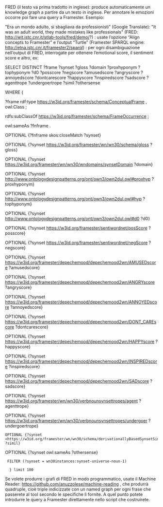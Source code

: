 FRED (il testo va prima tradotto in inglese): produce automaticamente un knowledge graph a partire da un testo in inglese. Per annotare le emozioni occorre poi fare una query a Framester.
Esempio:

"Era un mondo adulto, si sbagliava da professionisti"
(Google Translate): "It was an adult world, they made mistakes like professionals"
(FRED: http://wit.istc.cnr.it/stlab-tools/fred/demo/?) : usate l’opzione “Align concepts to Framester” e l’output “Turtle”
(Framester SPARQL engine: http://etna.istc.cnr.it/framester2/sparql) : per ogni disambiguazione nell’output di FRED, interrogate per ottenere l’emotional score, il sentiment score e altro, ex:



SELECT DISTINCT ?frame ?synset ?gloss ?domain ?proxhyponym ?tophyponym ?d0 ?posscore ?negscore ?amusedscore ?angryscore ?annoyedscore ?dontcarescore ?happyscore ?inspiredscore ?sadscore ?agenttrope ?undergoertrope ?simil ?othersense

WHERE {

?frame rdf:type <https://w3id.org/framester/schema/ConceptualFrame> , owl:Class ;

  rdfs:subClassOf <https://w3id.org/framester/schema/FrameOccurrence> ;

  owl:sameAs ?fnframe .

  OPTIONAL {?fnframe skos:closeMatch ?synset}

  OPTIONAL {?synset <https://w3id.org/framester/wn/wn30/schema/gloss> ?gloss}

  OPTIONAL {?synset <https://w3id.org/framester/wn/wn30/wndomains/synsetDomain> ?domain}

  OPTIONAL {?synset <http://www.ontologydesignpatterns.org/ont/own3/own2dul.owl#proxhyp> ?proxhyponym}

  OPTIONAL {?synset <http://www.ontologydesignpatterns.org/ont/own3/own2dul.owl#hyp> ?tophyponym}

  OPTIONAL {?synset <http://www.ontologydesignpatterns.org/ont/own3/own2dul.owl#d0> ?d0}

  OPTIONAL {?synset <https://w3id.org/framester/sentiwordnet/posScore> ?posscore}

  OPTIONAL {?synset <https://w3id.org/framester/sentiwordnet/negScore> ?negscore}

  OPTIONAL {?synset <https://w3id.org/framester/depechemood/depechemood2wn/AMUSEDscore> ?amusedscore}

  OPTIONAL {?synset <https://w3id.org/framester/depechemood/depechemood2wn/ANGRYscore> ?angryscore}

  OPTIONAL {?synset <https://w3id.org/framester/depechemood/depechemood2wn/ANNOYEDscore> ?annoyedscore}

  OPTIONAL {?synset <https://w3id.org/framester/depechemood/depechemood2wn/DONT_CAREscore> ?dontcarescore}

  OPTIONAL {?synset <https://w3id.org/framester/depechemood/depechemood2wn/HAPPYscore> ?happyscore}

  OPTIONAL {?synset <https://w3id.org/framester/depechemood/depechemood2wn/INSPIREDscore> ?inspiredscore}

  OPTIONAL {?synset <https://w3id.org/framester/depechemood/depechemood2wn/SADscore> ?sadscore}

  OPTIONAL {?synset <https://w3id.org/framester/wn/wn30/verbnounsynsettropes/agent> ?agenttrope}

  OPTIONAL {?synset <https://w3id.org/framester/wn/wn30/verbnounsynsettropes/undergoer> ?undergoertrope}

    OPTIONAL {?synset <https://w3id.org/framester/wn/wn30/schema/derivationallyBasedSynsetSimilarity> ?simil}

  OPTIONAL {?synset owl:sameAs ?othersense}

     FILTER (?synset = wn30instances:synset-universe-noun-1)

      } limit 100


Se volete produrre i grafi di FRED in modo programmatico, usate il Machine Reader: https://github.com/anuzzolese/machine-reading , che produrrà quadruple, cioè triple indicizzate con un named graph per ogni frase che passerete al tool secondo le specifiche lì fornite.
A quel punto potete introdurre le query a Framester direttamente nello script che costruirete.
